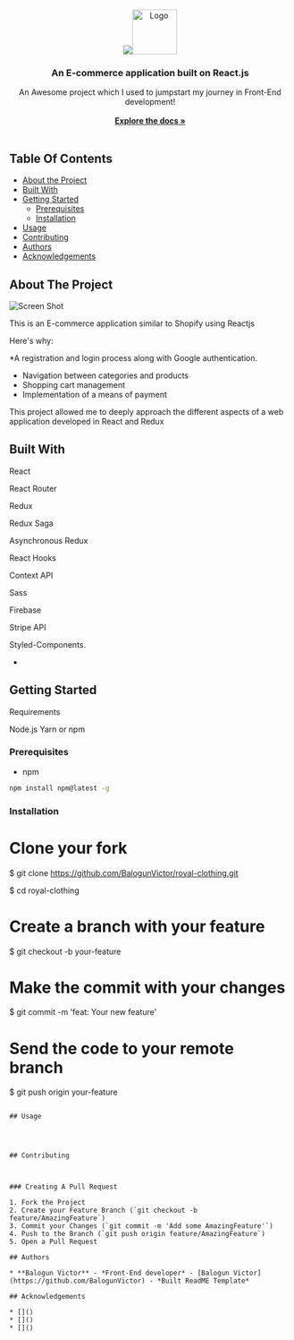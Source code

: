 <br/>
<p align="center">
  <a href="https://github.com/Balogun Victor/Royal-clothing">
    <img src="https://getlogovector.com/readme-logo-vector-svg/" target="_blank"><img src="https://getlogovector.com/wp-content/uploads/2020/10/readme-logo-vector.png"  alt="Logo" width="80" height="80">
  </a>

  <h3 align="center">An E-commerce application built on React.js</h3>

  <p align="center">
    An Awesome project which I used to jumpstart my journey in Front-End development!
    <br/>
    <br/>
    <a href="https://github.com/Balogun Victor/Royal-clothing"><strong>Explore the docs »</strong></a>
    <br/>
    <br/>
  </p>
</p>



## Table Of Contents

* [About the Project](#about-the-project)
* [Built With](#built-with)
* [Getting Started](#getting-started)
  * [Prerequisites](#prerequisites)
  * [Installation](#installation)
* [Usage](#usage)
* [Contributing](#contributing)
* [Authors](#authors)
* [Acknowledgements](#acknowledgements)

## About The Project

![Screen Shot](images/screenshot.png)

This is an E-commerce application similar to Shopify using Reactjs

Here's why:

*A registration and login process along with Google authentication.
* Navigation between categories and products
* Shopping cart management
* Implementation of a means of payment

This project allowed me to deeply approach the different aspects of a web application developed in React and Redux


## Built With

React

React Router

Redux

Redux Saga

Asynchronous Redux

React Hooks

Context API

Sass

Firebase

Stripe API

Styled-Components.

* []()

## Getting Started

Requirements

Node.js
Yarn or npm

### Prerequisites


* npm

```sh
npm install npm@latest -g
```

### Installation

# Clone your fork
$ git clone https://github.com/BalogunVictor/royal-clothing.git

$ cd royal-clothing

# Create a branch with your feature
$ git checkout -b your-feature

# Make the commit with your changes
$ git commit -m 'feat: Your new feature'

# Send the code to your remote branch
$ git push origin your-feature
```

## Usage




## Contributing



### Creating A Pull Request

1. Fork the Project
2. Create your Feature Branch (`git checkout -b feature/AmazingFeature`)
3. Commit your Changes (`git commit -m 'Add some AmazingFeature'`)
4. Push to the Branch (`git push origin feature/AmazingFeature`)
5. Open a Pull Request

## Authors

* **Balogun Victor** - *Front-End developer* - [Balogun Victor](https://github.com/BalogunVictor) - *Built ReadME Template*

## Acknowledgements

* []()
* []()
* []()
